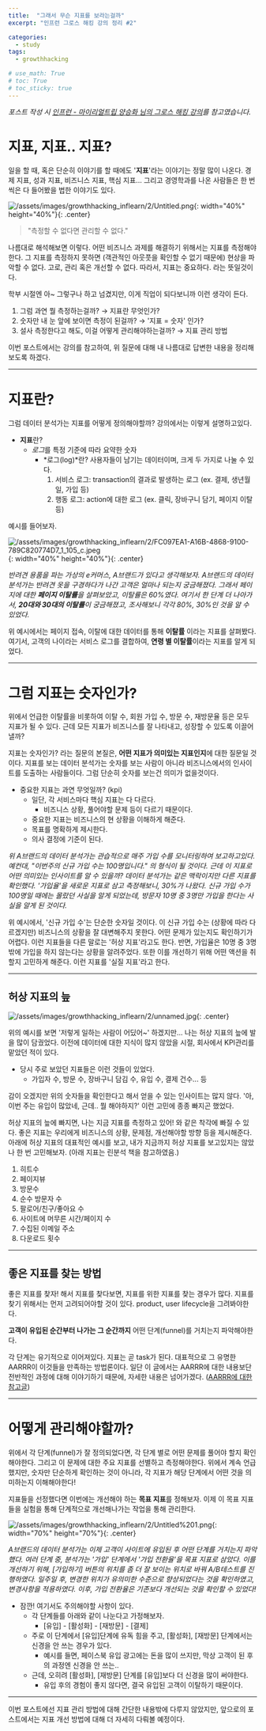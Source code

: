 ```yaml
---
title:  "그래서 무슨 지표를 보라는걸까"
excerpt: "인프런 그로스 해킹 강의 정리 #2"

categories:
  - study
tags:
  - growthhacking

# use_math: True
# toc: True
# toc_sticky: true
---
```


*포스트 작성 시 [인프런 - 마이리얼트립 양승화 님의 그로스 해킹 강의](https://www.inflearn.com/course/%EA%B7%B8%EB%A1%9C%EC%8A%A4%ED%95%B4%ED%82%B9-%EB%8D%B0%EC%9D%B4%ED%84%B0-%EC%8B%A4%ED%97%98-%EC%84%B1%EC%9E%A5-%EC%84%9C%EB%B9%84%EC%8A%A4#)를 참고였습니다.*

# 지표, 지표.. 지표?

일을 할 때, 혹은 단순히 이야기를 할 때에도 '**지표**'라는 이야기는 정말 많이 나온다. 경제 지표, 성과 지표, 비즈니스 지표, 핵심 지표... 그리고 경영학과를 나온 사람들은 한 번 씩은 다 들어봤을 법한 이야기도 있다.

![/assets/images/growthhacking_inflearn/2/Untitled.png](/assets/images/growthhacking_inflearn/2/Untitled.png){: width="40%" height="40%"}{: .center}

> "측정할 수 없다면 관리할 수 없다."

나름대로 해석해보면 이렇다. 어떤 비즈니스 과제를 해결하기 위해서는 지표를 측정해야한다. 그 지표를 측정하지 못하면 (객관적인 아웃풋을 확인할 수 없기 때문에) 현상을 파악할 수 없다. 고로, 관리 혹은 개선할 수 없다. 따라서, 지표는 중요하다. 라는 뜻일것이다.

학부 시절엔 아~ 그렇구나 하고 넘겼지만, 이게 직업이 되다보니까 이런 생각이 든다. 

1. 그럼 과연 뭘 측정하는걸까? → 지표란 무엇인가?
2. 숫자만 내 눈 앞에 보이면 측정이 된걸까?  → '지표 = 숫자' 인가?
3. 설사 측정한다고 해도, 이걸 어떻게 관리해야하는걸까? → 지표 관리 방법

이번 포스트에서는 강의를 참고하여, 위 질문에 대해 내 나름대로 답변한 내용을 정리해보도록 하겠다.

  

---
# 지표란?

그럼 데이터 분석가는 지표를 어떻게 정의해야할까? 강의에서는 이렇게 설명하고있다.

- **지표**란?
    - *로그*를 특정 기준에 따라 요약한 숫자
        - *로그(log)*란? 사용자들이 남기는 데이터이며, 크게 두 가지로 나눌 수 있다.
            1. 서비스 로그:  transaction의 결과로 발생하는 로그 (ex. 결제, 생년월일, 가입 등)
            2. 행동 로그: action에 대한 로그 (ex. 클릭, 장바구니 담기, 페이지 이탈 등)

예시를 들어보자.

![/assets/images/growthhacking_inflearn/2/FC097EA1-A16B-4868-9100-789C820774D7_1_105_c.jpeg](/assets/images/growthhacking_inflearn/2/FC097EA1-A16B-4868-9100-789C820774D7_1_105_c.jpeg){: width="40%" height="40%"}{: .center}

*반려견 용품을 파는 가상의 e커머스, A브랜드가 있다고 생각해보자. A브랜드의 데이터 분석가는 반려견 옷을 구경하다가 나간 고객은 얼마나 되는지 궁금해졌다. 그래서 페이지에 대한 **페이지 이탈률**을 살펴보았고, 이탈률은 60%였다. 여기서 한 단계 더 나아가서, **20대와 30대의 이탈률**이 궁금해졌고, 조사해보니 각각 80%, 30%인 것을 알 수 있었다.* 

위 예시에서는 페이지 접속, 이탈에 대한 데이터를 통해 **이탈률** 이라는 지표를 살펴봤다. 여기서, 고객의 나이라는 서비스 로그를 결합하여, **연령 별 이탈률**이라는 지표를 알게 되었다.

  
  
---
# 그럼 지표는 숫자인가?

위에서 언급한 이탈률을 비롯하여 이탈 수, 회원 가입 수, 방문 수, 재방문율 등은 모두 지표가 될 수 있다. 근데 모든 지표가 비즈니스를 잘 나타내고, 성장할 수 있도록 이끌어낼까? 

지표는 숫자인가? 라는 질문의 본질은, **어떤 지표가 의미있는 지표인지**에 대한 질문일 것이다. 지표를 보는 데이터 분석가는 숫자를 보는 사람이 아니라 비즈니스에서의 인사이트를 도출하는 사람들이다. 그럼 단순히 숫자를 보는건 의미가 없을것이다.

- 중요한 지표는 과연 무엇일까? (kpi)
    - 일단, 각 서비스마다 핵심 지표는 다 다르다.
        - 비즈니스 상황, 풀어야할 문제 등이 다르기 때문이다.
    - 중요한 지표는 비즈니스의 현 상황을 이해하게 해준다.
    - 목표를 명확하게 제시한다.
    - 의사 결정에 기준이 된다.

*위 A브랜드의 데이터 분석가는 관습적으로 매주 가입 수를 모니터링하여 보고하고있다. 예컨대, "이번주의 신규 가입 수는 100명입니다." 의 형식이 될 것이다. 근데 이 지표로 어떤 의미있는 인사이트를 알 수 있을까? 데이터 분석가는 같은 맥락이지만 다른 지표를 확인했다. '가입율'을 새로운 지표로 삼고 측정해보니, 30%가 나왔다. 신규 가입 수가 100명일 때에는 몰랐던 사실을 알게 되었는데, 방문자 10명 중 3명만 가입을 한다는 사실을 알게 된 것이다.*

위 예시에서, '신규 가입 수'는 단순한 숫자일 것이다. 이 신규 가입 수는 (상황에 따라 다르겠지만) 비즈니스의 상황을 잘 대변해주지 못한다. 어떤 문제가 있는지도 확인하기가 어렵다. 이런 지표들을 다른 말로는 '허상 지표'라고도 한다. 반면, 가입율은 10명 중 3명밖에 가입을 하지 않는다는 상황을 알려주었다. 또한 이를 개선하기 위해 어떤 액션을 취할지 고민하게 해준다. 이런 지표를 '실질 지표'라고 한다.

  
---
## 허상 지표의 늪

![/assets/images/growthhacking_inflearn/2/unnamed.jpg](/assets/images/growthhacking_inflearn/2/unnamed.jpg){: .center}

위의 예시를 보면 '저렇게 일하는 사람이 어딨어~' 하겠지만... 나는 허상 지표의 늪에 발을 많이 담궜었다. 이전에 데이터에 대한 지식이 많지 않았을 시절, 회사에서 KPI관리를 맡았던 적이 있다. 

- 당시 주로 보았던 지표들은 이런 것들이 있었다.
    - 가입자 수, 방문 수, 장바구니 담김 수, 유입 수, 결제 건수... 등

감이 오겠지만 위의 숫자들을 확인한다고 해서 얻을 수 있는 인사이트는 많지 않다. '아, 이번 주는 유입이 많았네, 근데.. 뭘 해야하지?' 이런 고민에 종종 빠지곤 했었다.

허상 지표의 늪에 빠지면, 나는 지금 지표를 측정하고 있어! 와 같은 착각에 빠질 수 있다. 좋은 지표는 우리에게 비즈니스의 상황, 문제점, 개선해야할 방향 등을 제시해준다. 아래에 허상 지표의 대표적인 예시를 보고, 내가 지금까지 허상 지표를 보고있지는 않았나 한 번 고민해보자. (아래 지표는 린분석 책을 참고하였음.)

1. 히트수
2. 페이지뷰
3. 방문수
4. 순수 방문자 수
5. 팔로어/친구/좋아요 수
6. 사이트에 머무른 시간/페이지 수
7. 수집된 이메일 주소
8. 다운로드 횟수
  
  
---
## 좋은 지표를 찾는 방법

좋은 지표를 찾자! 해서 지표를 찾다보면, 지표를 위한 지표를 찾는 경우가 많다. 지표를 찾기 위해서는 먼저 고려되어야할 것이 있다. product, user lifecycle을 그려봐야한다. 

**고객이 유입된 순간부터 나가는 그 순간까지** 어떤 단계(funnel)를 거치는지 파악해야한다. 

각 단계는 유기적으로 이어져있다. 지표는 곧 task가 된다. 대표적으로 그 유명한 AARRR이 이것들을 만족하는 방법론이다. 일단 이 글에서는 AARRR에 대한 내용보단 전반적인 과정에 대해 이야기하기 때문에, 자세한 내용은 넘어가겠다. ([AARRR에 대한 참고글](http://www.wisetracker.co.kr/blog/%EC%8A%A4%ED%83%80%ED%8A%B8%EC%97%85%EC%9D%84-%EC%9C%84%ED%95%9C-aarrr%ED%95%B4%EC%A0%81%EC%A7%80%ED%91%9C-%EA%B0%9C%EB%85%90%EC%9E%A1%EA%B8%B0/))
  
  
---
# 어떻게 관리해야할까?

위에서 각 단계(funnel)가 잘 정의되었다면, 각 단계 별로 어떤 문제를 풀어야 할지 확인해야한다. 그리고 이 문제에 대한 주요 지표를 선별하고 측정해야한다. 위에서 계속 언급했지만, 숫자만 단순하게 확인하는 것이 아니라, 각 지표가 해당 단계에서 어떤 것을 의미하는지 이해해야한다!

지표들을 선정했다면 이번에는 개선해야 하는 **목표 지표**를 정해보자. 이제 이 목표 지표들을 실험을 통해 단계적으로 개선해나가는 작업을 통해 관리한다.

![/assets/images/growthhacking_inflearn/2/Untitled%201.png](/assets/images/growthhacking_inflearn/2/Untitled%201.png){: width="70%" height="70%"}{: .center}

*A브랜드의 데이터 분석가는 이제 고객이 사이트에 유입된 후 어떤 단계를 거치는지 파악했다. 여러 단계 중, 분석가는 '가입' 단계에서 '가입 전환율'을 목표 지표로 삼았다. 이를 개선하기 위해, [가입하기] 버튼의 위치를 좀 더 잘 보이는 위치로 바꿔 A/B테스트를 진행하였다. 일주일 후, 변경한 위치가 유의미한 수준으로 향상되었다는 것을 확인하였고, 변경사항을 적용하였다. 이후, 가입 전환율은 기존보다 개선되는 것을 확인할 수 있었다!*

- 잠깐! 여기서도 주의해야할 사항이 있다.
    - 각 단계들를 아래와 같이 나눈다고 가정해보자.
        - [유입] - [활성화] - [재방문] - [결제]
    - 주로 이 단계에서 [유입]단계에 유독 힘을 주고, [활성화], [재방문] 단계에서는 신경을 안 쓰는 경우가 있다.
        - 예시를 들면, 페이스북 유입 광고에는 돈을 많이 쓰지만, 막상 고객이 된 후의 과정엔 신경을 안 쓰는..
    - 근데, 오히려 [활성화], [재방문] 단계를 [유입]보다 더 신경을 많이 써야한다.
        - 유입 후의 경험이 좋지 않다면, 결국 유입된 고객이 이탈하기 때문이다.
  
  
---
이번 포스트에선 지표 관리 방법에 대해 간단한 내용밖에 다루지 않았지만, 앞으로의 포스트에서는 지표 개선 방법에 대해 더 자세히 다뤄볼 예정이다.
